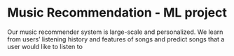 # Music Recommendation - ML project

Our music recommender system is large-scale and 
personalized. We learn from users’ listening history and 
features of songs and predict songs that a user would 
like to listen to
